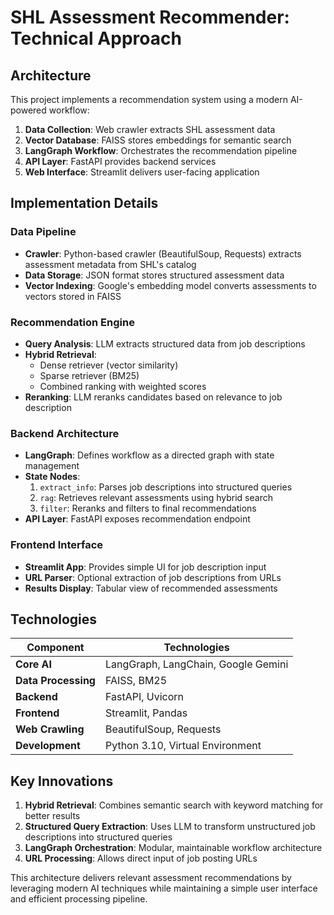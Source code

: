 # SHL Assessment Recommender: Technical Approach

## Architecture

This project implements a recommendation system using a modern AI-powered workflow:

1. **Data Collection**: Web crawler extracts SHL assessment data
2. **Vector Database**: FAISS stores embeddings for semantic search
3. **LangGraph Workflow**: Orchestrates the recommendation pipeline
4. **API Layer**: FastAPI provides backend services
5. **Web Interface**: Streamlit delivers user-facing application

## Implementation Details

### Data Pipeline
- **Crawler**: Python-based crawler (BeautifulSoup, Requests) extracts assessment metadata from SHL's catalog
- **Data Storage**: JSON format stores structured assessment data
- **Vector Indexing**: Google's embedding model converts assessments to vectors stored in FAISS

### Recommendation Engine
- **Query Analysis**: LLM extracts structured data from job descriptions
- **Hybrid Retrieval**:
  - Dense retriever (vector similarity)
  - Sparse retriever (BM25)
  - Combined ranking with weighted scores
- **Reranking**: LLM reranks candidates based on relevance to job description

### Backend Architecture
- **LangGraph**: Defines workflow as a directed graph with state management
- **State Nodes**:
  1. `extract_info`: Parses job descriptions into structured queries
  2. `rag`: Retrieves relevant assessments using hybrid search
  3. `filter`: Reranks and filters to final recommendations
- **API Layer**: FastAPI exposes recommendation endpoint

### Frontend Interface
- **Streamlit App**: Provides simple UI for job description input
- **URL Parser**: Optional extraction of job descriptions from URLs
- **Results Display**: Tabular view of recommended assessments

## Technologies

| Component | Technologies |
|-----------|-------------|
| **Core AI** | LangGraph, LangChain, Google Gemini |
| **Data Processing** | FAISS, BM25 |
| **Backend** | FastAPI, Uvicorn |
| **Frontend** | Streamlit, Pandas |
| **Web Crawling** | BeautifulSoup, Requests |
| **Development** | Python 3.10, Virtual Environment |

## Key Innovations

1. **Hybrid Retrieval**: Combines semantic search with keyword matching for better results
2. **Structured Query Extraction**: Uses LLM to transform unstructured job descriptions into structured queries
3. **LangGraph Orchestration**: Modular, maintainable workflow architecture
4. **URL Processing**: Allows direct input of job posting URLs

This architecture delivers relevant assessment recommendations by leveraging modern AI techniques while maintaining a simple user interface and efficient processing pipeline. 